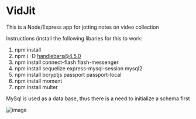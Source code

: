 # VidJit
This is a Node/Express app for jotting notes on video collection


Instructions (install the following libaries for this to work: 
1) npm install 
2) npm i -D handlebars@4.5.0
3) npm install connect-flash flash-messenger
4) npm install sequelize express-mysql-session mysql2
5) npm install bcryptjs passport passport-local 
6) npm install moment
7) npm install multer

MySql is used as a data base, thus there is a need to initialize a schema first


![image](https://user-images.githubusercontent.com/39015652/102856996-9c052a00-4462-11eb-96a2-de47cd490a7a.png)
